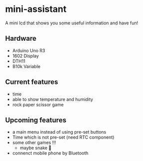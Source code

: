 # mini-assistant
A mini lcd that shows you some useful information and have fun!

## Hardware
* Arduino Uno R3
* 1602 Display
* DTH11
* B10k Variable

## Current features
* time
* able to show temperature and humidity
* rock paper scissor game

## Upcoming features
* a main menu instead of using pre-set buttons
* Time which is not pre-set (need RTC component)
* some other games !!!
  * maybe snake 🐍
* connenct mobile phone by Bluetooth
